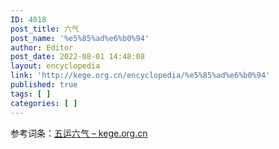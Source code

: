 ```yaml
---
ID: 4018
post_title: 六气
post_name: '%e5%85%ad%e6%b0%94'
author: Editor
post_date: 2022-08-01 14:48:08
layout: encyclopedia
link: 'http://kege.org.cn/encyclopedia/%e5%85%ad%e6%b0%94'
published: true
tags: [ ]
categories: [ ]
---
```

参考词条：<a href="http://kege.org.cn/encyclopedia/%e4%ba%94%e8%bf%90%e5%85%ad%e6%b0%94">五运六气 – kege.org.cn</a>